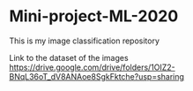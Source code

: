 # Mini-project-ML-2020
This is my image classification repository

Link to the dataset of the images
https://drive.google.com/drive/folders/1OIZ2-BNqL36oT_dV8ANAoe8SgkFktche?usp=sharing
